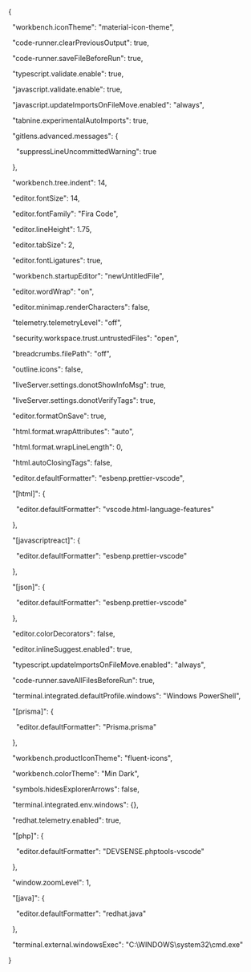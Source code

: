 {

  "workbench.iconTheme": "material-icon-theme",

  "code-runner.clearPreviousOutput": true,

  "code-runner.saveFileBeforeRun": true,

  "typescript.validate.enable": true,

  "javascript.validate.enable": true,

  "javascript.updateImportsOnFileMove.enabled": "always",

  "tabnine.experimentalAutoImports": true,

  "gitlens.advanced.messages": {

    "suppressLineUncommittedWarning": true

  },

  "workbench.tree.indent": 14,

  "editor.fontSize": 14,

  "editor.fontFamily": "Fira Code",

  "editor.lineHeight": 1.75,

  "editor.tabSize": 2,

  "editor.fontLigatures": true,

  "workbench.startupEditor": "newUntitledFile",

  "editor.wordWrap": "on",

  "editor.minimap.renderCharacters": false,

  "telemetry.telemetryLevel": "off",

  "security.workspace.trust.untrustedFiles": "open",

  "breadcrumbs.filePath": "off",

  "outline.icons": false,

  "liveServer.settings.donotShowInfoMsg": true,

  "liveServer.settings.donotVerifyTags": true,

  "editor.formatOnSave": true,

  "html.format.wrapAttributes": "auto",

  "html.format.wrapLineLength": 0,

  "html.autoClosingTags": false,

  "editor.defaultFormatter": "esbenp.prettier-vscode",

  "[html]": {

    "editor.defaultFormatter": "vscode.html-language-features"

  },

  "[javascriptreact]": {

    "editor.defaultFormatter": "esbenp.prettier-vscode"

  },

  "[json]": {

    "editor.defaultFormatter": "esbenp.prettier-vscode"

  },

  "editor.colorDecorators": false,

  "editor.inlineSuggest.enabled": true,

  "typescript.updateImportsOnFileMove.enabled": "always",

  "code-runner.saveAllFilesBeforeRun": true,

  "terminal.integrated.defaultProfile.windows": "Windows PowerShell",

  "[prisma]": {

    "editor.defaultFormatter": "Prisma.prisma"

  },

  "workbench.productIconTheme": "fluent-icons",

  "workbench.colorTheme": "Min Dark",

  "symbols.hidesExplorerArrows": false,

  "terminal.integrated.env.windows": {},

  "redhat.telemetry.enabled": true,

  "[php]": {

    "editor.defaultFormatter": "DEVSENSE.phptools-vscode"

  },

  "window.zoomLevel": 1,

  "[java]": {

    "editor.defaultFormatter": "redhat.java"

  },

  "terminal.external.windowsExec": "C:\\WINDOWS\\system32\\cmd.exe"

}